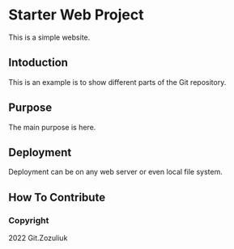 # Starter Web Project

This is a simple website.

## Intoduction

This is an example is to show different parts of the Git repository.

## Purpose

The main purpose is here.

## Deployment

Deployment can be on any web server or even local file system.

## How To Contribute

### Copyright

2022 Git.Zozuliuk